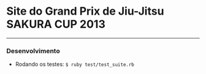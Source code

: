 # Site do Grand Prix de Jiu-Jitsu SAKURA CUP 2013
________________________________________________

### Desenvolvimento

- Rodando os testes: `$ ruby test/test_suite.rb`
